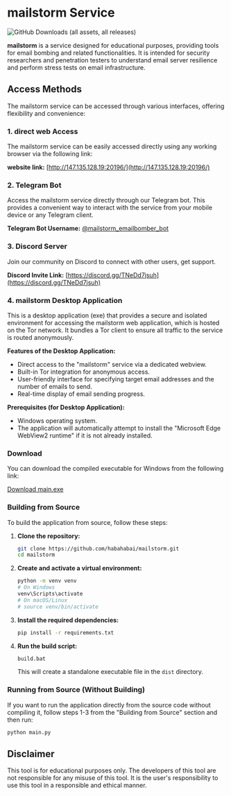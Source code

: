 # mailstorm Service

![GitHub Downloads (all assets, all releases)](https://img.shields.io/github/downloads/habahabai/mailstorm/total?style=plastic)

**mailstorm** is a service designed for educational purposes, providing tools for email bombing and related functionalities. It is intended for security researchers and penetration testers to understand email server resilience and perform stress tests on email infrastructure.

## Access Methods

The mailstorm service can be accessed through various interfaces, offering flexibility and convenience:

### 1. direct web Access

The mailstorm service can be easily accessed directly using any working browser via the following link:

**website link:** [http://147.135.128.19:20196/](http://147.135.128.19:20196/)

### 2. Telegram Bot

Access the mailstorm service directly through our Telegram bot. This provides a convenient way to interact with the service from your mobile device or any Telegram client.

**Telegram Bot Username:** [@mailstorm_emailbomber_bot](https://t.me/mailstorm_emailbomber_bot)

### 3. Discord Server

Join our community on Discord to connect with other users, get support.

**Discord Invite Link:** [https://discord.gg/TNeDd7jsuh](https://discord.gg/TNeDd7jsuh)

### 4. mailstorm Desktop Application

This is a desktop application (exe) that provides a secure and isolated environment for accessing the mailstorm web application, which is hosted on the Tor network. It bundles a Tor client to ensure all traffic to the service is routed anonymously.

**Features of the Desktop Application:**
*   Direct access to the "mailstorm" service via a dedicated webview.
*   Built-in Tor integration for anonymous access.
*   User-friendly interface for specifying target email addresses and the number of emails to send.
*   Real-time display of email sending progress.

**Prerequisites (for Desktop Application):**
*   Windows operating system.
*   The application will automatically attempt to install the "Microsoft Edge WebView2 runtime" if it is not already installed.

### Download

You can download the compiled executable for Windows from the following link:

[Download main.exe](https://github.com/habahabai/mailstorm/releases/download/v0.1/main.exe)

### Building from Source

To build the application from source, follow these steps:

1.  **Clone the repository:**
    ```sh
    git clone https://github.com/habahabai/mailstorm.git
    cd mailstorm
    ```

2.  **Create and activate a virtual environment:**
    ```sh
    python -m venv venv
    # On Windows
    venv\Scripts\activate
    # On macOS/Linux
    # source venv/bin/activate
    ```

3.  **Install the required dependencies:**
    ```sh
    pip install -r requirements.txt
    ```

4.  **Run the build script:**
    ```sh
    build.bat
    ```
    This will create a standalone executable file in the `dist` directory.

### Running from Source (Without Building)

If you want to run the application directly from the source code without compiling it, follow steps 1-3 from the "Building from Source" section and then run:
```sh
python main.py
```

## Disclaimer

This tool is for educational purposes only. The developers of this tool are not responsible for any misuse of this tool. It is the user's responsibility to use this tool in a responsible and ethical manner.
